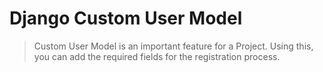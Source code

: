 # Django Custom User Model

> Custom User Model is an important feature for a Project. Using this, you can add the required fields for the registration process.


